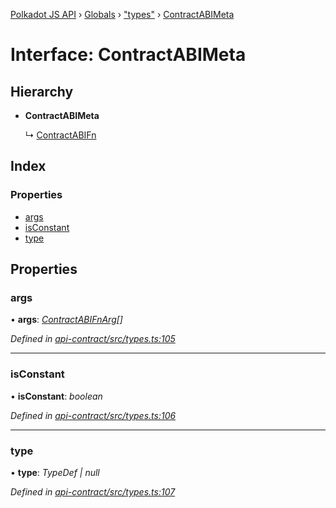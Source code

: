 [Polkadot JS API](../README.md) › [Globals](../globals.md) › ["types"](../modules/_types_.md) › [ContractABIMeta](_types_.contractabimeta.md)

# Interface: ContractABIMeta

## Hierarchy

* **ContractABIMeta**

  ↳ [ContractABIFn](_types_.contractabifn.md)

## Index

### Properties

* [args](_types_.contractabimeta.md#args)
* [isConstant](_types_.contractabimeta.md#isconstant)
* [type](_types_.contractabimeta.md#type)

## Properties

###  args

• **args**: *[ContractABIFnArg](_types_.contractabifnarg.md)[]*

*Defined in [api-contract/src/types.ts:105](https://github.com/polkadot-js/api/blob/f67c435378/packages/api-contract/src/types.ts#L105)*

___

###  isConstant

• **isConstant**: *boolean*

*Defined in [api-contract/src/types.ts:106](https://github.com/polkadot-js/api/blob/f67c435378/packages/api-contract/src/types.ts#L106)*

___

###  type

• **type**: *TypeDef | null*

*Defined in [api-contract/src/types.ts:107](https://github.com/polkadot-js/api/blob/f67c435378/packages/api-contract/src/types.ts#L107)*
